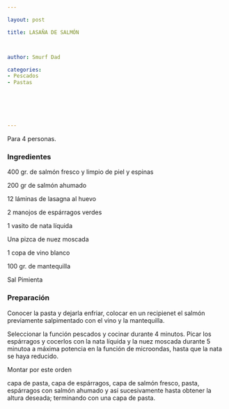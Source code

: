 ```yaml
---

layout: post

title: LASAÑA DE SALMÓN



author: Smurf Dad

categories:
- Pescados
- Pastas






---
```


Para 4 personas.

<h3>Ingredientes</h3>

400 gr. de salmón fresco y limpio de piel y espinas

200 gr de salmón ahumado

12 láminas de lasagna al huevo

2 manojos de espárragos verdes

1 vasito de nata líquida

Una pizca de nuez moscada

1 copa de vino blanco

100 gr. de mantequilla

Sal Pimienta

<h3>Preparación</h3>

Conocer la pasta y dejarla enfriar, colocar en un recipienet el salmón previamente salpimentado con el vino y la mantequilla.

Seleccionar la función pescados y cocinar durante 4 minutos. Picar los espárragos y cocerlos con la nata líquida y la nuez moscada durante 5 minutoa a máxima potencia en la función de microondas, hasta que la nata se haya reducido.

Montar por este orden

capa de pasta, capa de espárragos, capa de salmón fresco, pasta, espárragos con salmón ahumado y así sucesivamente hasta obtener la altura deseada; terminando con una capa de pasta.